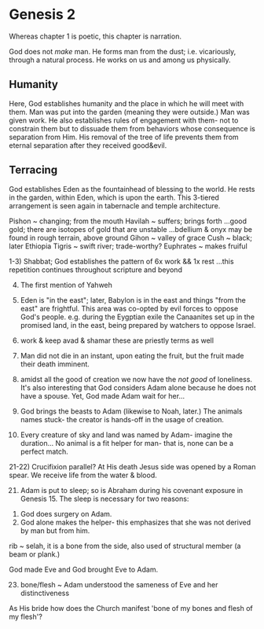 # Genesis 2


Whereas chapter 1 is poetic, this chapter is narration.


God does not _make_ man.
He forms man from the dust; i.e. vicariously, through a natural process.
He works on us and among us physically.


## Humanity

Here, God establishes humanity and the place in which he will meet with them.
Man was put into the garden (meaning they were outside.)
Man was given work.
He also establishes rules of engagement with them- not to constrain them but to dissuade them from behaviors whose consequence is separation from Him.
His removal of the tree of life prevents them from eternal separation after they received good&evil.



## Terracing

God establishes Eden as the fountainhead of blessing to the world.
He rests in the garden, within Eden, which is upon the earth.
This 3-tiered arrangement is seen again in tabernacle and temple architecture.

Pishon ~ changing; from the mouth
  Havilah ~ suffers; brings forth
  ...good gold; there are isotopes of gold that are unstable
  ...bdellium & onyx may be found in rough terrain, above ground
Gihon ~ valley of grace
  Cush ~ black; later Ethiopia
Tigris ~ swift river; trade-worthy?
Euphrates ~ makes fruiful


1-3) Shabbat; God establishes the pattern of 6x work && 1x rest
...this repetition continues throughout scripture and beyond


4) The first mention of Yahweh


8) Eden is "in the east"; later, Babylon is in the east and things "from the east" are frightful.
This area was co-opted by evil forces to oppose God's people.
e.g. during the Eygptian exile the Canaanites set up in the promised land, in the east, being prepared by watchers to oppose Israel.


15) work & keep
avad & shamar
these are priestly terms as well


17) Man did not die in an instant, upon eating the fruit, but the fruit made their death imminent.


18) amidst all the good of creation we now have the _not good_ of loneliness.
It's also interesting that God considers Adam alone because he does not have a spouse.
Yet, God made Adam wait for her...

19) God brings the beasts to Adam (likewise to Noah, later.)
The animals names stuck- the creator is hands-off in the usage of creation.

20) Every creature of sky and land was named by Adam- imagine the duration...
No animal is a fit helper for man- that is, none can be a perfect match.

21-22) Crucifixion parallel?  At His death Jesus side was opened by a Roman spear.
We receive life from the water & blood.

21) Adam is put to sleep; so is Abraham during his covenant exposure in Genesis 15.
The sleep is necessary for two reasons:
1. God does surgery on Adam.
2. God alone makes the helper- this emphasizes that she was not derived by man but from him.

rib ~ selah, it is a bone from the side, also used of structural member (a beam or plank.)

God made Eve and God brought Eve to Adam.


23) bone/flesh ~ Adam understood the sameness of Eve and her distinctiveness

As His bride how does the Church manifest 'bone of my bones and flesh of my flesh'?
